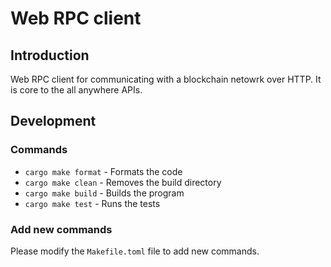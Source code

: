 # Web RPC client

## Introduction

Web RPC client for communicating with a blockchain netowrk over HTTP. It is core to the all anywhere APIs.

## Development

### Commands

- `cargo make format` - Formats the code
- `cargo make clean` - Removes the build directory
- `cargo make build` - Builds the program
- `cargo make test` - Runs the tests

### Add new commands

Please modify the `Makefile.toml` file to add new commands.
